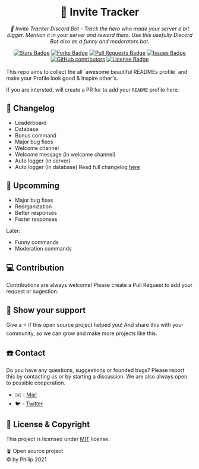 <h1 align="center">📮 Invite Tracker</h1>
<p align="center"><i>🤖 Invite Tracker Discord Bot - Track the hero who made your server a bit bigger. Mention it in your server and reward them. Use this usefully Discord Bot also as a funny and moderators bot.</i></p>
<div align="center">
  <a href="https://github.com/by-Philip/InviteTracker/stargazers"><img src="https://img.shields.io/github/stars/by-Philip/InviteTracker" alt="Stars Badge"/></a>
<a href="https://github.com/by-Philip/InviteTracker/network/members"><img src="https://img.shields.io/github/forks/by-Philip/InviteTracker" alt="Forks Badge"/></a>
<a href="https://github.com/by-Philip/InviteTracker/pulls"><img src="https://img.shields.io/github/issues-pr/by-Philip/InviteTracker" alt="Pull Requests Badge"/></a>
<a href="https://github.com/by-Philip/InviteTracker/issues"><img src="https://img.shields.io/github/issues/by-Philip/InviteTracker" alt="Issues Badge"/></a>
<a href="https://github.com/by-Philip/InviteTracker/graphs/contributors"><img alt="GitHub contributors" src="https://img.shields.io/github/contributors/by-Philip/InviteTracker?color=2b9348"></a>
<a href="https://github.com/by-Philip/InviteTracker/blob/master/LICENSE"><img src="https://img.shields.io/github/license/by-Philip/InviteTracker?color=2b9348" alt="License Badge"/></a>
</div>
<br>
This repo aims to collect the all `awesome beautiful READMEs profile` and make your Profile look good & Inspire other's.

If you are intersted, will create a PR for to add your `README` profile here.

## 📄 Changelog
  - Leaderboard
  - Database
  - Bonus command
  - Major bug fixes
  - Welcome channel
  - Welcome message (in welcome channel)
  - Auto logger (in server)
  - Auto logger (in database)
Read full changelog [here](https://github.com/by-Philip/InviteTracker/main/CHANGELOG.md)

## 🔭 Upcomming
  - Major bug fixes
  - Reorganization
  - Better responses
  - Faster responses

Later: 
  - Funny commands
  - Moderation commands

## 💻 Contribution
Contributions are always welcome! Please create a Pull Request to add your request or sugestion.

## 🚀 Show your support
Give a ⭐️ if this open source project helped you! And share this with your community, so we can grow and make more projects like this.

## ☎️ Contact
Do you have any questions, suggestions or founded bugs? Please report this by contacting us or by starting a discussion. We are also always open to possible cooperation.
- ✉️ - [Mail](mailto:contact@byphilip.ga)
- 🐦 - [Twitter](https://twitter.com/byPhilip_Inc)

## :pencil: License & Copyright
This project is licensed under [MIT](https://opensource.org/licenses/MIT) license.

🪴 Open source project\
© by Philip 2021
